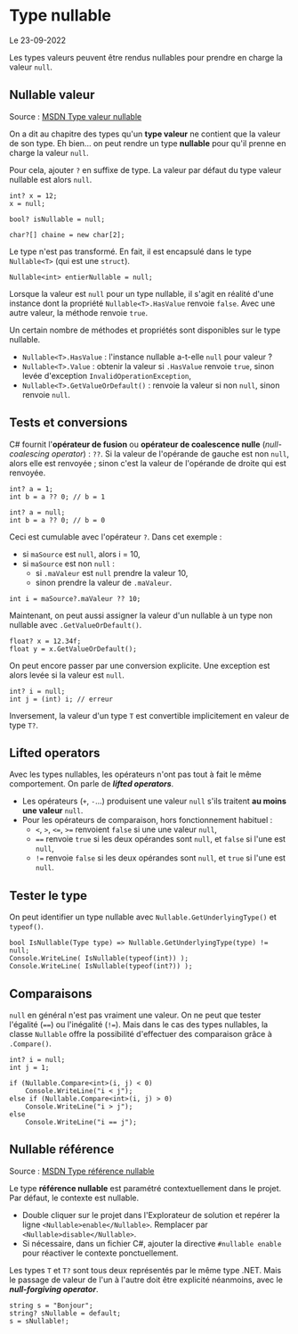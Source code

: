 # Type nullable

Le 23-09-2022

Les types valeurs peuvent être rendus nullables pour prendre en charge la valeur `null`.

## Nullable valeur

Source : [MSDN Type valeur nullable](https://learn.microsoft.com/en-us/dotnet/csharp/language-reference/builtin-types/nullable-value-types "MSDN Type valeur nullable")

On a dit au chapitre des types qu'un **type valeur** ne contient que la valeur de son type. Eh bien... on peut rendre un type **nullable** pour qu'il prenne en charge la valeur `null`. 

Pour cela, ajouter `?` en suffixe de type. La valeur par défaut du type valeur nullable est alors `null`.
```
int? x = 12;
x = null;
	
bool? isNullable = null;
	
char?[] chaine = new char[2];
```

Le type n'est pas transformé. En fait, il est encapsulé dans le type `Nullable<T>` (qui est une `struct`). 
```
Nullable<int> entierNullable = null;
```

Lorsque la valeur est `null` pour un type nullable, il s'agit en réalité d'une instance dont la propriété `Nullable<T>.HasValue` renvoie `false`. Avec une autre valeur, la méthode renvoie `true`.

Un certain nombre de méthodes et propriétés sont disponibles sur le type nullable.
- `Nullable<T>.HasValue` : l'instance nullable a-t-elle `null` pour valeur ?
- `Nullable<T>.Value` : obtenir la valeur si `.HasValue` renvoie `true`, sinon levée d'exception `InvalidOperationException`,
- `Nullable<T>.GetValueOrDefault()` : renvoie la valeur si non `null`, sinon renvoie `null`.

## Tests et conversions

C# fournit l'**opérateur de fusion** ou **opérateur de coalescence nulle** (*null-coalescing operator*) : `??`. Si la valeur de l'opérande de gauche est non `null`, alors elle est renvoyée ; sinon c'est la valeur de l'opérande de droite qui est renvoyée.
```
int? a = 1;
int b = a ?? 0; // b = 1
```
```
int? a = null;
int b = a ?? 0; // b = 0
```

Ceci est cumulable avec l'opérateur `?`. Dans cet exemple : 
- si `maSource` est `null`, alors i = 10,
- si `maSource` est non `null` :
   - si `.maValeur` est `null` prendre la valeur 10,
   - sinon prendre la valeur de `.maValeur`.
```
int i = maSource?.maValeur ?? 10;
```

Maintenant, on peut aussi assigner la valeur d'un nullable à un type non nullable avec `.GetValueOrDefault()`. 
```
float? x = 12.34f;
float y = x.GetValueOrDefault();
```

On peut encore passer par une conversion explicite. Une exception est alors levée si la valeur est `null`.
```
int? i = null;
int j = (int) i; // erreur
```

Inversement, la valeur d'un type `T` est convertible implicitement en valeur de type `T?`.

## Lifted operators

Avec les types nullables, les opérateurs n'ont pas tout à fait le même comportement. On parle de ***lifted operators***.

- Les opérateurs (`+`, `-`...) produisent une valeur `null` s'ils traitent **au moins une valeur** `null`. 
- Pour les opérateurs de comparaison, hors fonctionnement habituel :
   - `<`, `>`, `<=`, `>=` renvoient `false` si une une valeur `null`,
   - `==` renvoie `true` si les deux opérandes sont `null`, et `false` si l'une est `null`,
   - `!=` renvoie `false` si les deux opérandes sont `null`, et `true` si l'une est `null`.

## Tester le type

On peut identifier un type nullable avec `Nullable.GetUnderlyingType()` et `typeof()`.
```
bool IsNullable(Type type) => Nullable.GetUnderlyingType(type) != null;
Console.WriteLine( IsNullable(typeof(int)) );
Console.WriteLine( IsNullable(typeof(int?)) );
```

## Comparaisons

`null` en général n'est pas vraiment une valeur. On ne peut que tester l'égalité (`==`) ou l'inégalité (`!=`). Mais dans le cas des types nullables, la classe `Nullable` offre la possibilité d'effectuer des comparaison grâce à `.Compare()`.
```
int? i = null;
int j = 1;
	
if (Nullable.Compare<int>(i, j) < 0)
    Console.WriteLine("i < j");
else if (Nullable.Compare<int>(i, j) > 0)
    Console.WriteLine("i > j");
else
    Console.WriteLine("i == j");
```

## Nullable référence

Source : [MSDN Type référence nullable](https://learn.microsoft.com/en-us/dotnet/csharp/language-reference/builtin-types/nullable-reference-types "MSDN Type référence nullable")

Le type **référence nullable** est paramétré contextuellement dans le projet. Par défaut, le contexte est nullable. 
- Double cliquer sur le projet dans l'Explorateur de solution et repérer la ligne `<Nullable>enable</Nullable>`. Remplacer par `<Nullable>disable</Nullable>`.
- Si nécessaire, dans un fichier C#, ajouter la directive `#nullable enable` pour réactiver le contexte ponctuellement.

Les types `T` et `T?` sont tous deux représentés par le même type .NET. Mais le passage de valeur de l'un à l'autre doit être explicité néanmoins, avec le ***null-forgiving operator***.
```
string s = "Bonjour";
string? sNullable = default;
s = sNullable!;
```
